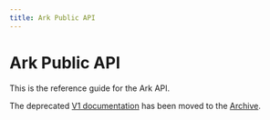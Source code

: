 ```yaml
---
title: Ark Public API
---
```


# Ark Public API

This is the reference guide for the Ark API.

The deprecated [V1 documentation](/archive/api/public-v1/) has been moved to the [Archive](/archive/).
